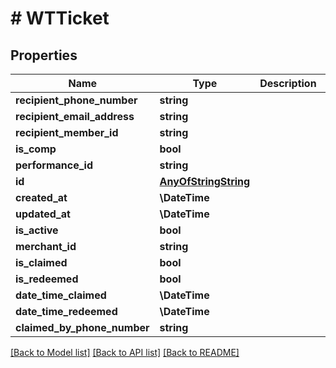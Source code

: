 # # WTTicket

## Properties

Name | Type | Description | Notes
------------ | ------------- | ------------- | -------------
**recipient_phone_number** | **string** |  |
**recipient_email_address** | **string** |  | [optional]
**recipient_member_id** | **string** |  | [optional]
**is_comp** | **bool** |  | [optional]
**performance_id** | **string** |  |
**id** | [**AnyOfStringString**](AnyOfStringString.md) |  |
**created_at** | **\DateTime** |  |
**updated_at** | **\DateTime** |  |
**is_active** | **bool** |  |
**merchant_id** | **string** |  |
**is_claimed** | **bool** |  | [optional]
**is_redeemed** | **bool** |  | [optional]
**date_time_claimed** | **\DateTime** |  | [optional]
**date_time_redeemed** | **\DateTime** |  | [optional]
**claimed_by_phone_number** | **string** |  | [optional]

[[Back to Model list]](../../README.md#models) [[Back to API list]](../../README.md#endpoints) [[Back to README]](../../README.md)
